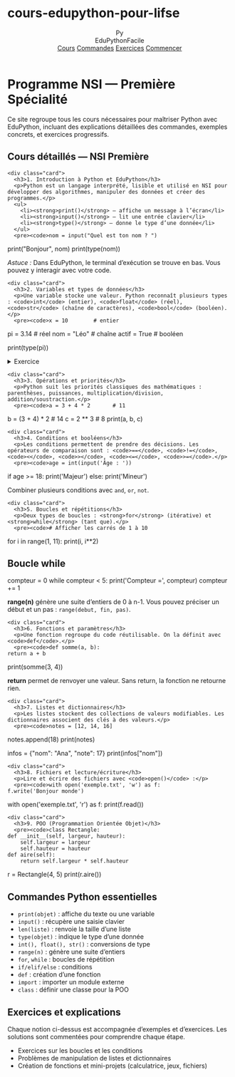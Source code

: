 # cours-edupython-pour-lifse
<head>
  <meta charset="utf-8" />
  <meta name="viewport" content="width=device-width, initial-scale=1" />
  <title>EduPythonFacile — Cours complets Python NSI Première</title>
  <meta name="description" content="Cours, exercices et explications complètes pour la spécialité NSI Première sur EduPython." />
  <style==
  </style>
</head>
<body>
<header>
  <div class="container">
    <nav>
      <div class="logo"><div class="mark">Py</div><div>EduPythonFacile</div></div>
      <div><a href="#cours">Cours</a> <a href="#commandes">Commandes</a> <a href="#exercices">Exercices</a> <a class="btn" href="#commencer">Commencer</a></div>
    </nav>
  </div>
</header>

<main class="container">
  <h1 id="commencer">Programme NSI — Première Spécialité</h1>
  <p>Ce site regroupe tous les cours nécessaires pour maîtriser Python avec EduPython, incluant des explications détaillées des commandes, exemples concrets, et exercices progressifs.</p>

  <section id="cours">
    <h2 class="section-title">Cours détaillés — NSI Première</h2>

    <div class="card">
      <h3>1. Introduction à Python et EduPython</h3>
      <p>Python est un langage interprété, lisible et utilisé en NSI pour développer des algorithmes, manipuler des données et créer des programmes.</p>
      <ul>
        <li><strong>print()</strong> — affiche un message à l’écran</li>
        <li><strong>input()</strong> — lit une entrée clavier</li>
        <li><strong>type()</strong> — donne le type d’une donnée</li>
      </ul>
      <pre><code>nom = input("Quel est ton nom ? ")
print("Bonjour", nom)
print(type(nom))</code></pre>
      <p><em>Astuce :</em> Dans EduPython, le terminal d’exécution se trouve en bas. Vous pouvez y interagir avec votre code.</p>
    </div>

    <div class="card">
      <h3>2. Variables et types de données</h3>
      <p>Une variable stocke une valeur. Python reconnaît plusieurs types : <code>int</code> (entier), <code>float</code> (réel), <code>str</code> (chaîne de caractères), <code>bool</code> (booléen).</p>
      <pre><code>x = 10        # entier
pi = 3.14     # réel
nom = "Léo"   # chaîne
actif = True  # booléen

print(type(pi))</code></pre>
      <details>
        <summary>Exercice</summary>
        <p>Créer un programme qui calcule l’aire d’un cercle à partir du rayon donné par l’utilisateur.</p>
      </details>
    </div>

    <div class="card">
      <h3>3. Opérations et priorités</h3>
      <p>Python suit les priorités classiques des mathématiques : parenthèses, puissances, multiplication/division, addition/soustraction.</p>
      <pre><code>a = 3 + 4 * 2       # 11
b = (3 + 4) * 2     # 14
c = 2 ** 3          # 8
print(a, b, c)</code></pre>
    </div>

    <div class="card">
      <h3>4. Conditions et booléens</h3>
      <p>Les conditions permettent de prendre des décisions. Les opérateurs de comparaison sont : <code>==</code>, <code>!=</code>, <code><</code>, <code>></code>, <code><=</code>, <code>>=</code>.</p>
      <pre><code>age = int(input('Âge : '))
if age >= 18:
    print('Majeur')
else:
    print('Mineur')</code></pre>
      <p>Combiner plusieurs conditions avec <code>and</code>, <code>or</code>, <code>not</code>.</p>
    </div>

    <div class="card">
      <h3>5. Boucles et répétitions</h3>
      <p>Deux types de boucles : <strong>for</strong> (itérative) et <strong>while</strong> (tant que).</p>
      <pre><code># Afficher les carrés de 1 à 10
for i in range(1, 11):
    print(i, i**2)

# Boucle while
compteur = 0
while compteur < 5:
    print('Compteur =', compteur)
    compteur += 1</code></pre>
      <p><strong>range(n)</strong> génère une suite d’entiers de 0 à n-1. Vous pouvez préciser un début et un pas : <code>range(debut, fin, pas)</code>.</p>
    </div>

    <div class="card">
      <h3>6. Fonctions et paramètres</h3>
      <p>Une fonction regroupe du code réutilisable. On la définit avec <code>def</code>.</p>
      <pre><code>def somme(a, b):
    return a + b

print(somme(3, 4))</code></pre>
      <p><strong>return</strong> permet de renvoyer une valeur. Sans return, la fonction ne retourne rien.</p>
    </div>

    <div class="card">
      <h3>7. Listes et dictionnaires</h3>
      <p>Les listes stockent des collections de valeurs modifiables. Les dictionnaires associent des clés à des valeurs.</p>
      <pre><code>notes = [12, 14, 16]
notes.append(18)
print(notes)

infos = {"nom": "Ana", "note": 17}
print(infos["nom"])</code></pre>
    </div>

    <div class="card">
      <h3>8. Fichiers et lecture/écriture</h3>
      <p>Lire et écrire des fichiers avec <code>open()</code> :</p>
      <pre><code>with open('exemple.txt', 'w') as f:
    f.write('Bonjour monde')

with open('exemple.txt', 'r') as f:
    print(f.read())</code></pre>
    </div>

    <div class="card">
      <h3>9. POO (Programmation Orientée Objet)</h3>
      <pre><code>class Rectangle:
    def __init__(self, largeur, hauteur):
        self.largeur = largeur
        self.hauteur = hauteur
    def aire(self):
        return self.largeur * self.hauteur

r = Rectangle(4, 5)
print(r.aire())</code></pre>
    </div>
  </section>

  <section id="commandes">
    <h2 class="section-title">Commandes Python essentielles</h2>
    <div class="card">
      <ul>
        <li><code>print(objet)</code> : affiche du texte ou une variable</li>
        <li><code>input()</code> : récupère une saisie clavier</li>
        <li><code>len(liste)</code> : renvoie la taille d’une liste</li>
        <li><code>type(objet)</code> : indique le type d’une donnée</li>
        <li><code>int(), float(), str()</code> : conversions de type</li>
        <li><code>range(n)</code> : génère une suite d’entiers</li>
        <li><code>for</code>, <code>while</code> : boucles de répétition</li>
        <li><code>if/elif/else</code> : conditions</li>
        <li><code>def</code> : création d’une fonction</li>
        <li><code>import</code> : importer un module externe</li>
        <li><code>class</code> : définir une classe pour la POO</li>
      </ul>
    </div>
  </section>

  <section id="exercices">
    <h2 class="section-title">Exercices et explications</h2>
    <div class="card">
      <p>Chaque notion ci-dessus est accompagnée d’exemples et d’exercices. Les solutions sont commentées pour comprendre chaque étape.</p>
      <ul>
        <li>Exercices sur les boucles et les conditions</li>
        <li>Problèmes de manipulation de listes et dictionnaires</li>
        <li>Création de fonctions et mini-projets (calculatrice, jeux, fichiers)</li>
      </ul>
    </div>
  </section>
</main>
</body>
</html>
